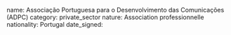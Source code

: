 name: Associação Portuguesa para o Desenvolvimento das Comunicações (ADPC)
category: private_sector
nature:  Association professionnelle 
nationality: Portugal
date_signed:
    